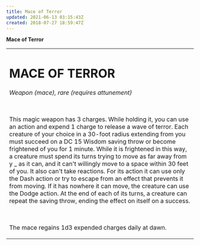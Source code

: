 ```yaml
---
title: Mace of Terror
updated: 2021-06-13 03:15:43Z
created: 2018-07-27 18:59:47Z
---
```


**Mace of Terror**

<table><tbody><tr class="odd"><td><h1 id="mace-of-terror"><strong>MACE OF TERROR</strong></h1><p><em>Weapon (mace), rare (requires attunement)</em></p><p> </p><p>This magic weapon has 3 charges. While holding it, you can use an action and expend 1 charge to release a wave of terror. Each creature of your choice in a 30-foot radius extending from you must succeed on a DC 15 Wisdom saving throw or become frightened of you for 1 minute. While it is frightened in this way, a creature must spend its turns trying to move as far away from y _ as it can, and it can't willingly move to a space within 30 feet of you. It also can't take reactions. For its action it can use only the Dash action or try to escape from an effect that prevents it from moving. If it has nowhere it can move, the creature can use the Dodge action. At the end of each of its turns, a creature can repeat the saving throw, ending the effect on itself on a success.</p><p> </p><p>The mace regains 1d3 expended charges daily at dawn.</p></td></tr></tbody></table>
